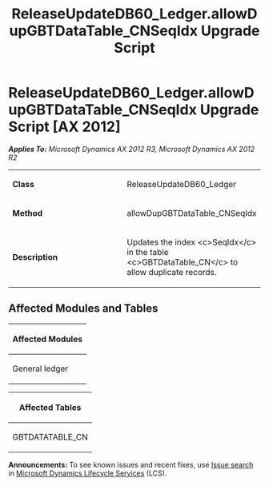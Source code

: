 ﻿---
title: ReleaseUpdateDB60_Ledger.allowDupGBTDataTable_CNSeqIdx Upgrade Script
TOCTitle: ReleaseUpdateDB60_Ledger.allowDupGBTDataTable_CNSeqIdx Upgrade Script
ms:assetid: a11e0f08-f210-bee7-2646-2f81987a371b
ms:mtpsurl: https://msdn.microsoft.com/en-us/library/JJ736720(v=AX.60)
ms:contentKeyID: 49710152
ms.date: 05/18/2015
mtps_version: v=AX.60
---

# ReleaseUpdateDB60\_Ledger.allowDupGBTDataTable\_CNSeqIdx Upgrade Script [AX 2012]


_**Applies To:** Microsoft Dynamics AX 2012 R3, Microsoft Dynamics AX 2012 R2_

<table>
<colgroup>
<col style="width: 50%" />
<col style="width: 50%" />
</colgroup>
<tbody>
<tr class="odd">
<td><p><strong>Class</strong></p></td>
<td><p>ReleaseUpdateDB60_Ledger</p></td>
</tr>
<tr class="even">
<td><p><strong>Method</strong></p></td>
<td><p>allowDupGBTDataTable_CNSeqIdx</p></td>
</tr>
<tr class="odd">
<td><p><strong>Description</strong></p></td>
<td><p>Updates the index &lt;c&gt;SeqIdx&lt;/c&gt; in the table &lt;c&gt;GBTDataTable_CN&lt;/c&gt; to allow duplicate records.</p></td>
</tr>
</tbody>
</table>


## Affected Modules and Tables

<table>
<colgroup>
<col style="width: 100%" />
</colgroup>
<thead>
<tr class="header">
<th><p>Affected Modules</p></th>
</tr>
</thead>
<tbody>
<tr class="odd">
<td><p>General ledger</p></td>
</tr>
</tbody>
</table>


<table>
<colgroup>
<col style="width: 100%" />
</colgroup>
<thead>
<tr class="header">
<th><p>Affected Tables</p></th>
</tr>
</thead>
<tbody>
<tr class="odd">
<td><p>GBTDATATABLE_CN</p></td>
</tr>
</tbody>
</table>

  
**Announcements:** To see known issues and recent fixes, use [Issue search](http://go.microsoft.com/fwlink/?linkid=389258) in [Microsoft Dynamics Lifecycle Services](http://go.microsoft.com/fwlink/?linkid=306505) (LCS).

